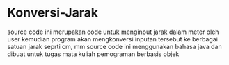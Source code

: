 # Konversi-Jarak

source code ini merupakan code untuk menginput jarak dalam meter oleh user kemudian program akan mengkonversi inputan tersebut ke berbagai satuan jarak seprti cm, mm
source code ini menggunakan bahasa java dan dibuat untuk tugas mata kuliah pemograman berbasis objek
